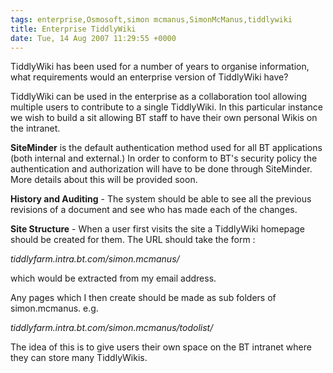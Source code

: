 ```yaml
---
tags: enterprise,Osmosoft,simon mcmanus,SimonMcManus,tiddlywiki
title: Enterprise TiddlyWiki
date: Tue, 14 Aug 2007 11:29:55 +0000
---
```

TiddlyWiki has been used for a number of years to organise information, what requirements would an enterprise version of TiddlyWiki have?  
  
TiddlyWiki can be used in the enterprise as a collaboration tool allowing multiple users to contribute to a single TiddlyWiki. In this particular instance we wish to build a sit allowing BT staff to have their own personal Wikis on the intranet.  
  
**SiteMinder** is the default authentication method used for all BT applications (both internal and external.) In order to conform to BT's security policy the authentication and authorization will have to be done through SiteMinder. More details about this will be provided soon.  
  
**History and Auditing** - The system should be able to see all the previous revisions of a document and see who has made each of the changes.  
  
**Site Structure** - When a user first visits the site a TiddlyWiki homepage should be created for them. The URL should take the form :  
  
_tiddlyfarm.intra.bt.com/simon.mcmanus/_  
  
which would be extracted from my email address.  
  
Any pages which I then create should be made as sub folders of simon.mcmanus. e.g.  
  
_tiddlyfarm.intra.bt.com/simon.mcmanus/todolist/_  
  
The idea of this is to give users their own space on the BT intranet where they can store many TiddlyWikis.
